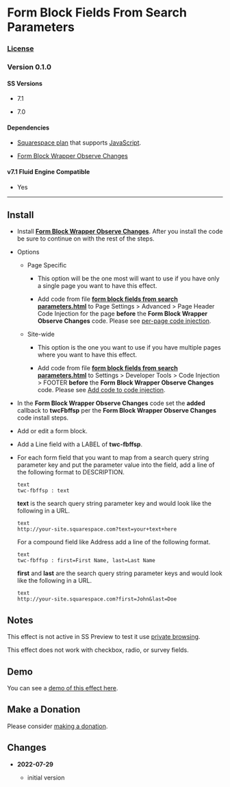 # Form Block Fields From Search Parameters

### [License][1]

### Version 0.1.0

#### SS Versions

  * 7.1
  
  * 7.0

#### Dependencies

  * [Squarespace plan][2] that supports [JavaScript][3].
  
  * [Form Block Wrapper Observe Changes][4]

#### v7.1 Fluid Engine Compatible

  * Yes

---

## Install

* Install **[Form Block Wrapper Observe Changes][4]**. After you install the
  code be sure to continue on with the rest of the steps.
  
* Options

  * Page Specific
  
    * This option will be the one most will want to use if you have only a
      single page you want to have this effect.
      
    * Add code from file **[form block fields from search parameters.html][5]**
      to Page Settings > Advanced > Page Header Code Injection for the page
      **before** the **Form Block Wrapper Observe Changes** code. Please see
      [per-page code injection][6].
      
  * Site-wide
  
    * This option is the one you want to use if you have multiple pages where
      you want to have this effect.
      
    * Add code from file **[form block fields from search parameters.html][5]**
      to Settings > Developer Tools > Code Injection > FOOTER **before** the
      **Form Block Wrapper Observe Changes** code. Please see [Add code to code
      injection][7].

* In the **Form Block Wrapper Observe Changes** code set the **added** callback
  to **twcFbffsp** per the **Form Block Wrapper Observe Changes** code install
  steps.

* Add or edit a form block.

* Add a Line field with a LABEL of **twc-fbffsp**.

* For each form field that you want to map from a search query string parameter
  key and put the parameter value into the field, add a line of the following
  format to DESCRIPTION.
  
  ```
  text
  twc-fbffsp : text
  ```
  
  **text** is the search query string parameter key and would look like the
  following in a URL.
  
  ```
  text
  http://your-site.squarespace.com?text=your+text+here
  ```
  
  For a compound field like Address add a line of the following format.
  
  ```
  text
  twc-fbffsp : first=First Name, last=Last Name
  ```
  
  **first** and **last** are the search query string parameter keys and would
  look like the following in a URL.
  
  ```
  text
  http://your-site.squarespace.com?first=John&last=Doe
  ```

## Notes

This effect is not active in SS Preview to test it use [private browsing][8].

This effect does not work with checkbox, radio, or survey fields.

## Demo

You can see a [demo of this effect here][9].

## Make a Donation

Please consider [making a donation][10].

## Changes

<!-- * **2023-07-14**

  * convert to callback for use with form block wrapper observe changes after SS
    form internationalization update
  * bumped version to 0.2.0
  -->
* **2022-07-29**

  * initial version

[1]: https://github.com/tomsWebConsulting/twcsl/blob/main/LICENSE.txt#L1
[2]: https://www.squarespace.com/pricing
[3]: https://en.wikipedia.org/wiki/JavaScript
[4]: https://github.com/tomsWebConsulting/twcsl/tree/main/Form%20Block%20Wrapper%20Observe%20Changes#form-block-wrapper-observe-changes
[5]: form%20block%20fields%20from%20search%20parameters.html#L1
[6]: https://support.squarespace.com/hc/en-us/articles/205815908-Using-code-injection#toc-per-page-code-injection
[7]: https://support.squarespace.com/hc/en-us/articles/205815908-Using-code-injection#toc-add-code-to-code-injection
[8]: https://support.squarespace.com/hc/en-us/articles/207099587-Using-private-browsing-or-incognito-mode
[9]: https://toms-web-consulting-demos.squarespace.com/form-block-fields-from-search-parameters?first=John&last=Doe&text=Text&textarea=Text+Area&password=twcdemos
[10]: https://github.com/tomsWebConsulting/twcsl#make-a-donation
